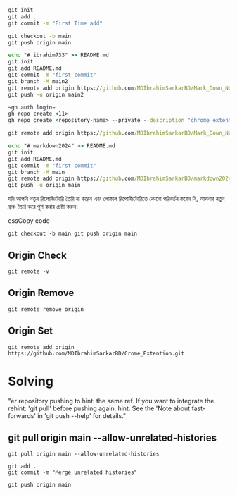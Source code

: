 ```cmd
git init
git add .
git commit -m "First Time add"

git checkout -b main
git push origin main

echo "# ibrahim733" >> README.md
git init
git add README.md
git commit -m "first commit"
git branch -M main2
git remote add origin https://github.com/MDIbrahimSarkarBD/Mark_Down_Notes.git
git push -u origin main2

~gh auth login~
gh repo create <11>
gh repo create <repository-name> --private --description "chrome_extention"

git remote add origin https://github.com/MDIbrahimSarkarBD/Mark_Down_Notes.git

echo "# markdown2024" >> README.md
git init
git add README.md
git commit -m "first commit"
git branch -M main
git remote add origin https://github.com/MDIbrahimSarkarBD/markdown2024.git
git push -u origin main

```

যদি আপনি নতুন রিপোজিটোরি তৈরি না করেন এবং লোকাল রিপোজিটোরিতে কোনো পরিবর্তন করেন নি, আপনার নতুন ব্রাঞ্চ তৈরি করে পুশ করার চেষ্টা করুন:

cssCopy code

`git checkout -b main git push origin main`

## Origin Check

```gt
git remote -v
```

## Origin Remove

```gt
git remote remove origin

```

## Origin Set

```gt
git remote add origin https://github.com/MDIbrahimSarkarBD/Crome_Extention.git
```

# Solving

"er repository pushing to
hint: the same ref. If you want to integrate the rehint: 'git pull' before pushing again.
hint: See the 'Note about fast-forwards' in 'git push --help' for details."

## git pull origin main --allow-unrelated-histories

```github
git pull origin main --allow-unrelated-histories

git add .
git commit -m "Merge unrelated histories"

git push origin main


```
